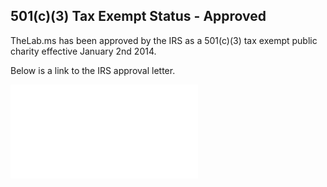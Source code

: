 501(c)(3) Tax Exempt Status - Approved
--------------------------------------

TheLab.ms has been approved by the IRS as a 501(c)(3) tax exempt public
charity effective January 2nd 2014.

Below is a link to the IRS approval letter.

![](IRS_Determination_Letter.pdf "IRS_Determination_Letter.pdf")
